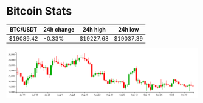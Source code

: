 # Bitcoin Stats

BTC/USDT|24h change|24h high|24h low|
|---|---|---|---|
|$19089.42|-0.33%|$19227.68|$19037.39|

<img src="./chart.svg">
